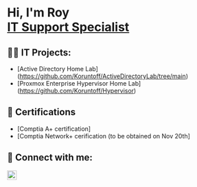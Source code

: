 <h1>Hi, I'm Roy <br/><a href="https://github.com/Koruntoff"> IT Support Specialist </a>

<h2>👨‍💻 IT Projects:</h2>

- [Active Directory Home Lab] (https://github.com/Koruntoff/ActiveDirectoryLab/tree/main)
- [Proxmox Enterprise Hypervisor Home Lab] (https://github.com/Koruntoff/Hypervisor)


<h2>📄 Certifications</h2>

- [Comptia A+ certification]
- [Comptia Network+ cerification (to be obtained on Nov 20th]

<h2> 🤳 Connect with me:</h2>

[<img align="left" alt="Roy Koruntoff | LinkedIn" width="22px" src="https://cdn.jsdelivr.net/npm/simple-icons@v3/icons/linkedin.svg" />][linkedin]

[linkedin]: https://www.linkedin.com/in/roy-parks-koruntoff-b3a89730b/

